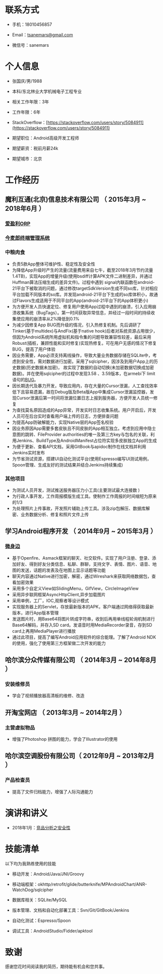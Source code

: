 # 联系方式

- 手机：18010456857

- Email：tsanemars@gmail.com

- 微信号：sanemars

# 个人信息

- 张国庆/男/1988

- 本科/东北林业大学机械电子工程专业

- 相关工作年限：3年

- 工作年限：6年

- StackOverflow：[https://stackoverflow.com/users/story/5084911](https://stackoverflow.com/users/story/5084911)

- 期望职位：Android高级开发工程师

- 期望薪资：税前月薪24k

- 期望城市：北京

  

# 工作经历

  

## 魔利互通(北京)信息技术有限公司 （ 2015年3月 ~ 2018年6月 ）

  

### [爱盈利ORP](archives/iem)

### [今麦郎终端管理系统](/archives/images/jml_NFC_Tag.gif)

### 中粮肉食
- 负责5款App整体可维护性、稳定性及安全性
- 为降低App升级时产生的流量(流量费用来自七牛，截至2018年3月节约流量1.4TB)，实现App的增量升级(使用bsdiff计算APK文件二进制差异，并通过Huffman算法压缩生成的差异文件)。过程中遇到 signal内联函数在android-21平台下被取消的问题，通过修改targetSdkVersion生成不同so库，针对相应平台加载不同版本的so库。并发现android-21平台下生成的so库体积小，故通过Flavors生成适用于不同平台的App(android-21平台下的App体积更小)
- 为方便开发人员快速定位、修复用户使用App过程中遇到的崩溃，引入应用崩溃收集系统（BugTags）。第一时间获取异常信息，并经过一段时间的持续收集使应用的崩溃率从2%降低到0.1%
- 为减少因修复App BUG而升级的情况，引入热修复机制。先后调研了Tinker(基于multidex)与AndFix(基于native hook)后者对系统资源占用很少，但因为Android系统所用虚拟机和指令集的问题导致兼容性较差，最后采用Robust(插桩，兼顾性能和实时修复)实现热修复。可在用户无感的情况下修复BUG，提高了用户体验 
- 因业务需要，App必须支持离线操作，导致大量业务数据存储在SQLite中，考虑到安全性，需对数据进行加密。采用了sqlcipher，因涉及到用户App上的历史数据(历史数据未加密)， 故实现了数据的自动切换(未加密数据切换成加密数据)。并在使用sqlcipher的过程中发现3.58 、3.59版本，在armebi下 limit语句的[BUG](https://github.com/sqlcipher/android-database-sqlcipher/issues/374)。
- 因长期迭代及暴力开发，导致应用内，存在大量的Cursor泄漏，人工查找效率低下且容易遗漏，故在Debug版及Beta版App中集成Cursor泄漏监控器，发现Cursor泄漏后第一时间将泄漏位置日志上报到服务器，方便开发人员统一修复
- 为查找莫名原因造成的App异常，开发实时日志收集系统。用户开启后，开发人员可在后台实时查看用户端上传的日志，方便排查问题
- 为提高App防破解能力，实现Native层的App签名校验
- 因业务原因App需要多套皮肤且不同皮肤的App相互独立。考虑到应用中隐士意图的跳转、FileProvider authorities的唯一及第三方key与包名的关联，利用Jenkins、BuildType及AndroidManifest占位符实现多皮肤独立App的生成
- 为便于更新、查看API文档，采用GitBook与apidoc制作在线文档并利用Jenkins实时发布
- 为节省测试资源，搭建UI自动化测试平台(使用Espresso编写UI测试用例，Spoon管理、生成友好的测试结果并结合Jenkins持续集成)

### 其他项目

- 为测试人员开发，测试推送服务器压力小工具(主要测试最大连接数 )
- 为行政人事开发，工作周报模版生成工具。使制作工作周报的时间缩短为原来的1/3
- 为处理照片上传事故，开发照片辅助上传工具。涉及zip包解压、数据库解密、业务数据分析、修复和照片文件上传
  

## 学习Android程序开发 （ 2014年9月 ~ 2015年3月 ）
### [微身边](http://www.circlefil.com/)

- 基于Openfire、Asmack框架的聊天、社交软件。实现了用户注册、登录、添加好友、得到好友分类信息、私聊、群聊，支持文字、表情、图片、语音、地图的发送，话题的发表及在地图上显示话题等功能
- 聊天内容通过Native进行加密，解密，通过Wireshark来获取网络数据包，查看加密效果
- 采用多个自定义View如SlidingMenu，GifView，CircleImageView
- 采用异步联网框架AsyncHttpClient,异步加载图片
- 采用单例，工厂，IOC,观察者等设计模式
- 实现服务器上的Servlet，存放最新版本的APK，客户端通过网络得获取最新版本，进行App版本管理
- 发送图片时，用Base64将图片转成字符串，收到后再用单线程轮询机制进行Base64解码，并存入SD card。发语音时用MediaRecorder录音，存到SD card上再用MediaPlayer进行播放
- 通过此项目，提高了编写Android应用软件的综合能理。了解了Android NDK的使用，强化了使用第三方框架做二次开发的能力

## 哈尔滨分众传媒有限公司 （ 2014年3月 ~ 2014年8月 ）

###  安装维修员
 
 - 学会了视频播放器高清板的维修、改造

## 开淘宝网店 （ 2013年3月 ~ 2014年2月 ）

### 主营虚拟物品

- 增强了Photoshop 拼图的能力，学会了Illustrator的使用

## 哈尔滨空调股份有限公司（ 2012年9月 ~ 2013年2月 ）

### 产品检查员

- 提高了文件归档能力，增强了人际沟通能力

# 演讲和讲义

- 2018年1月：[竞品分析之安全性](https://sanemars.github.io/archives/competitiveAnalysis.html#/)

# 技能清单

以下均为我熟练使用的技能

- 移动开发：Android/Java/JNI/Groovy

- 移动端框架：okhttp/retrofit/glide/butterknife/MPAndroidChart/ANR-WatchDog/sqlcipher
- 数据库相关：SQLite/MySQL
- 版本管理、文档和自动化部署工具：Svn/Git/GitBook/Jenkins
- 自动化测试：Espresso/Spoon
- 调试工具：AndroidStudio/Fidder/apktool

# 致谢

感谢您花时间阅读我的简历，期待能有机会和您共事。
